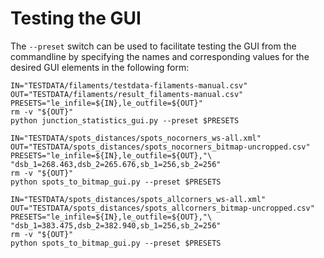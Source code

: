 
Testing the GUI
===============
The `--preset` switch can be used to facilitate testing the GUI from the
commandline by specifying the names and corresponding values for the desired
GUI elements in the following form:

```shell
IN="TESTDATA/filaments/testdata-filaments-manual.csv"
OUT="TESTDATA/filaments/result_filaments-manual.csv"
PRESETS="le_infile=${IN},le_outfile=${OUT}"
rm -v "${OUT}"
python junction_statistics_gui.py --preset $PRESETS
```

```shell
IN="TESTDATA/spots_distances/spots_nocorners_ws-all.xml"
OUT="TESTDATA/spots_distances/spots_nocorners_bitmap-uncropped.csv"
PRESETS="le_infile=${IN},le_outfile=${OUT},"\
"dsb_1=268.463,dsb_2=265.676,sb_1=256,sb_2=256"
rm -v "${OUT}"
python spots_to_bitmap_gui.py --preset $PRESETS
```

```shell
IN="TESTDATA/spots_distances/spots_allcorners_ws-all.xml"
OUT="TESTDATA/spots_distances/spots_allcorners_bitmap-uncropped.csv"
PRESETS="le_infile=${IN},le_outfile=${OUT},"\
"dsb_1=383.475,dsb_2=382.940,sb_1=256,sb_2=256"
rm -v "${OUT}"
python spots_to_bitmap_gui.py --preset $PRESETS
```
